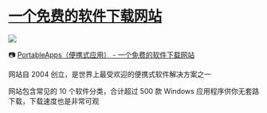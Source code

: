 # [一个免费的软件下载网站](https://github.com/jaaleng/jaaleng.github.io/issues/220)

![](https://pic.imgdd.cc/item/6828b3793c3a6234d3270c63.jpg)

📷 [PortableApps（便携式应用） - 一个免费的软件下载网站](https://portableapps.com/apps)

网站自 2004 创立，是世界上最受欢迎的便携式软件解决方案之一

网站包含常见的 10 个软件分类，合计超过 500 款 Windows 应用程序供你无套路下载，下载速度也是非常可观

